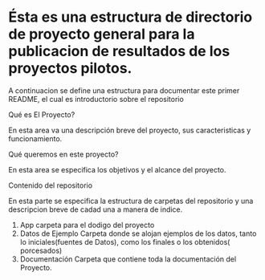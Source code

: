  # Ésta es una estructura de directorio de proyecto general para la publicacion de resultados de los proyectos pilotos.
 
 A continuacion se define una estructura para documentar este primer README, el cual es introductorio sobre el repositorio
 
Qué es El Proyecto?

En esta area va una descripción breve del proyecto, sus caracteristicas y funcionamiento. 

Qué queremos en este proyecto?

En esta area se especifica los objetivos y el alcance del proyecto.

Contenido del repositorio

En esta parte se especifica la estructura de carpetas del repositorio y una descripcion breve de cadad una a manera de indice.

1. App                   carpeta para el dodigo del proyecto
2. Datos de Ejemplo      Carpeta donde se alojan ejemplos de los datos, tanto lo iniciales(fuentes de Datos), como los finales o los obtenidos( porcesados)
3. Documentación         Carpeta que contiene toda la documentación del Proyecto.





